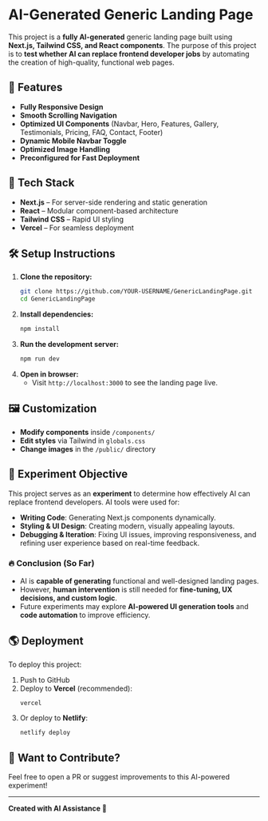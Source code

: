 # AI-Generated Generic Landing Page

This project is a **fully AI-generated** generic landing page built using **Next.js, Tailwind CSS, and React components**. The purpose of this project is to **test whether AI can replace frontend developer jobs** by automating the creation of high-quality, functional web pages.

## 🚀 Features
- **Fully Responsive Design**
- **Smooth Scrolling Navigation**
- **Optimized UI Components** (Navbar, Hero, Features, Gallery, Testimonials, Pricing, FAQ, Contact, Footer)
- **Dynamic Mobile Navbar Toggle**
- **Optimized Image Handling**
- **Preconfigured for Fast Deployment**

## 🔧 Tech Stack
- **Next.js** – For server-side rendering and static generation
- **React** – Modular component-based architecture
- **Tailwind CSS** – Rapid UI styling
- **Vercel** – For seamless deployment

## 🛠️ Setup Instructions
1. **Clone the repository:**
   ```sh
   git clone https://github.com/YOUR-USERNAME/GenericLandingPage.git
   cd GenericLandingPage
   ```
2. **Install dependencies:**
   ```sh
   npm install
   ```
3. **Run the development server:**
   ```sh
   npm run dev
   ```
4. **Open in browser:**
   - Visit `http://localhost:3000` to see the landing page live.

## 🖼️ Customization
- **Modify components** inside `/components/`
- **Edit styles** via Tailwind in `globals.css`
- **Change images** in the `/public/` directory

## 📌 Experiment Objective
This project serves as an **experiment** to determine how effectively AI can replace frontend developers. AI tools were used for:
- **Writing Code**: Generating Next.js components dynamically.
- **Styling & UI Design**: Creating modern, visually appealing layouts.
- **Debugging & Iteration**: Fixing UI issues, improving responsiveness, and refining user experience based on real-time feedback.

### 🔥 Conclusion (So Far)
- AI is **capable of generating** functional and well-designed landing pages.
- However, **human intervention** is still needed for **fine-tuning, UX decisions, and custom logic**.
- Future experiments may explore **AI-powered UI generation tools** and **code automation** to improve efficiency.

## 🌎 Deployment
To deploy this project:
1. Push to GitHub
2. Deploy to **Vercel** (recommended):
   ```sh
   vercel
   ```
3. Or deploy to **Netlify**:
   ```sh
   netlify deploy
   ```

## 📢 Want to Contribute?
Feel free to open a PR or suggest improvements to this AI-powered experiment!

---

**Created with AI Assistance 🤖**
